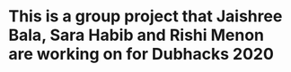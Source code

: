 # This is a group project that Jaishree Bala, Sara Habib and Rishi Menon are working on for Dubhacks 2020

